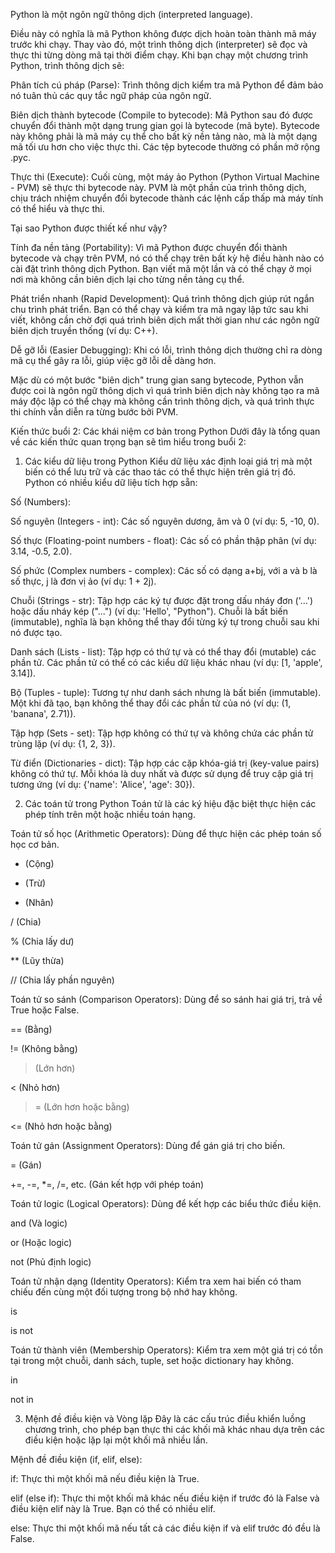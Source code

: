 
Python là một ngôn ngữ thông dịch (interpreted language).

Điều này có nghĩa là mã Python không được dịch hoàn toàn thành mã máy trước khi chạy. Thay vào đó, một trình thông dịch (interpreter) sẽ đọc và thực thi từng dòng mã tại thời điểm chạy. Khi bạn chạy một chương trình Python, trình thông dịch sẽ:

Phân tích cú pháp (Parse): Trình thông dịch kiểm tra mã Python để đảm bảo nó tuân thủ các quy tắc ngữ pháp của ngôn ngữ.

Biên dịch thành bytecode (Compile to bytecode): Mã Python sau đó được chuyển đổi thành một dạng trung gian gọi là bytecode (mã byte). Bytecode này không phải là mã máy cụ thể cho bất kỳ nền tảng nào, mà là một dạng mã tối ưu hơn cho việc thực thi. Các tệp bytecode thường có phần mở rộng .pyc.

Thực thi (Execute): Cuối cùng, một máy ảo Python (Python Virtual Machine - PVM) sẽ thực thi bytecode này. PVM là một phần của trình thông dịch, chịu trách nhiệm chuyển đổi bytecode thành các lệnh cấp thấp mà máy tính có thể hiểu và thực thi.

Tại sao Python được thiết kế như vậy?

Tính đa nền tảng (Portability): Vì mã Python được chuyển đổi thành bytecode và chạy trên PVM, nó có thể chạy trên bất kỳ hệ điều hành nào có cài đặt trình thông dịch Python. Bạn viết mã một lần và có thể chạy ở mọi nơi mà không cần biên dịch lại cho từng nền tảng cụ thể.

Phát triển nhanh (Rapid Development): Quá trình thông dịch giúp rút ngắn chu trình phát triển. Bạn có thể chạy và kiểm tra mã ngay lập tức sau khi viết, không cần chờ đợi quá trình biên dịch mất thời gian như các ngôn ngữ biên dịch truyền thống (ví dụ: C++).

Dễ gỡ lỗi (Easier Debugging): Khi có lỗi, trình thông dịch thường chỉ ra dòng mã cụ thể gây ra lỗi, giúp việc gỡ lỗi dễ dàng hơn.

Mặc dù có một bước "biên dịch" trung gian sang bytecode, Python vẫn được coi là ngôn ngữ thông dịch vì quá trình biên dịch này không tạo ra mã máy độc lập có thể chạy mà không cần trình thông dịch, và quá trình thực thi chính vẫn diễn ra từng bước bởi PVM.

Kiến thức buổi 2: Các khái niệm cơ bản trong Python
Dưới đây là tổng quan về các kiến thức quan trọng bạn sẽ tìm hiểu trong buổi 2:

1. Các kiểu dữ liệu trong Python
Kiểu dữ liệu xác định loại giá trị mà một biến có thể lưu trữ và các thao tác có thể thực hiện trên giá trị đó. Python có nhiều kiểu dữ liệu tích hợp sẵn:

Số (Numbers):

Số nguyên (Integers - int): Các số nguyên dương, âm và 0 (ví dụ: 5, -10, 0).

Số thực (Floating-point numbers - float): Các số có phần thập phân (ví dụ: 3.14, -0.5, 2.0).

Số phức (Complex numbers - complex): Các số có dạng a+bj, với a và b là số thực, j là đơn vị ảo (ví dụ: 1 + 2j).

Chuỗi (Strings - str): Tập hợp các ký tự được đặt trong dấu nháy đơn ('...') hoặc dấu nháy kép ("...") (ví dụ: 'Hello', "Python"). Chuỗi là bất biến (immutable), nghĩa là bạn không thể thay đổi từng ký tự trong chuỗi sau khi nó được tạo.

Danh sách (Lists - list): Tập hợp có thứ tự và có thể thay đổi (mutable) các phần tử. Các phần tử có thể có các kiểu dữ liệu khác nhau (ví dụ: [1, 'apple', 3.14]).

Bộ (Tuples - tuple): Tương tự như danh sách nhưng là bất biến (immutable). Một khi đã tạo, bạn không thể thay đổi các phần tử của nó (ví dụ: (1, 'banana', 2.71)).

Tập hợp (Sets - set): Tập hợp không có thứ tự và không chứa các phần tử trùng lặp (ví dụ: {1, 2, 3}).

Từ điển (Dictionaries - dict): Tập hợp các cặp khóa-giá trị (key-value pairs) không có thứ tự. Mỗi khóa là duy nhất và được sử dụng để truy cập giá trị tương ứng (ví dụ: {'name': 'Alice', 'age': 30}).

2. Các toán tử trong Python
Toán tử là các ký hiệu đặc biệt thực hiện các phép tính trên một hoặc nhiều toán hạng.

Toán tử số học (Arithmetic Operators): Dùng để thực hiện các phép toán số học cơ bản.

+ (Cộng)

- (Trừ)

* (Nhân)

/ (Chia)

% (Chia lấy dư)

** (Lũy thừa)

// (Chia lấy phần nguyên)

Toán tử so sánh (Comparison Operators): Dùng để so sánh hai giá trị, trả về True hoặc False.

== (Bằng)

!= (Không bằng)

> (Lớn hơn)

< (Nhỏ hơn)

>= (Lớn hơn hoặc bằng)

<= (Nhỏ hơn hoặc bằng)

Toán tử gán (Assignment Operators): Dùng để gán giá trị cho biến.

= (Gán)

+=, -=, *=, /=, etc. (Gán kết hợp với phép toán)

Toán tử logic (Logical Operators): Dùng để kết hợp các biểu thức điều kiện.

and (Và logic)

or (Hoặc logic)

not (Phủ định logic)

Toán tử nhận dạng (Identity Operators): Kiểm tra xem hai biến có tham chiếu đến cùng một đối tượng trong bộ nhớ hay không.

is

is not

Toán tử thành viên (Membership Operators): Kiểm tra xem một giá trị có tồn tại trong một chuỗi, danh sách, tuple, set hoặc dictionary hay không.

in

not in

3. Mệnh đề điều kiện và Vòng lặp
Đây là các cấu trúc điều khiển luồng chương trình, cho phép bạn thực thi các khối mã khác nhau dựa trên các điều kiện hoặc lặp lại một khối mã nhiều lần.

Mệnh đề điều kiện (if, elif, else):

if: Thực thi một khối mã nếu điều kiện là True.

elif (else if): Thực thi một khối mã khác nếu điều kiện if trước đó là False và điều kiện elif này là True. Bạn có thể có nhiều elif.

else: Thực thi một khối mã nếu tất cả các điều kiện if và elif trước đó đều là False.